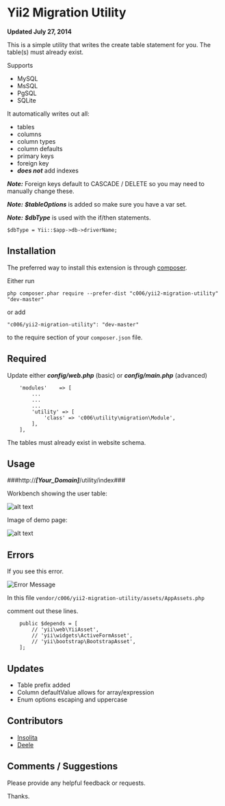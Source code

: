 Yii2 Migration Utility
===================

**Updated July 27, 2014**

This is a simple utility that writes the create table statement for you.
The table(s) must already exist.

Supports

+ MySQL
+ MsSQL
+ PgSQL
+ SQLite

It automatically writes out all:

+ tables
+ columns
+ column types
+ column defaults
+ primary keys
+ foreign key
+ ***does not*** add indexes

***Note:*** Foreign keys default to CASCADE / DELETE so you may need to manually change these.

***Note:*** ___$tableOptions___ is added so make sure you have a var set.

***Note:*** ___$dbType___ is used with the if/then statements.

```$dbType = Yii::$app->db->driverName;```

Installation
------------

The preferred way to install this extension is through [composer](http://getcomposer.org/download/).

Either run

```
php composer.phar require --prefer-dist "c006/yii2-migration-utility" "dev-master"
```

or add

```
"c006/yii2-migration-utility": "dev-master"
```

to the require section of your `composer.json` file.


Required
--------

Update either ***config/web.php*** (basic) or ***config/main.php*** (advanced)

>
        'modules'    => [
            ...
            ...
            ...
            'utility' => [
                'class' => 'c006\utility\migration\Module',
            ],
        ],



The tables must already exist in website schema.


Usage
-----


###http://___[Your_Domain]___</span>/utility/index###

Workbench showing the user table:

![alt text](http://demo.c006.us/images/yii2-migration-utility/workbench.jpg)


Image of demo page:

![alt text](http://demo.c006.us/images/yii2-migration-utility/screenshot.jpg)



Errors
---------

If you see this error.

![Error Message](http://demo.c006.us/images/yii2-submit-spinner/invalid-configuration.jpg)

In this file ```vendor/c006/yii2-migration-utility/assets/AppAssets.php```

comment out these lines.

>
        public $depends = [
            // 'yii\web\YiiAsset',
            // 'yii\widgets\ActiveFormAsset',
            // 'yii\bootstrap\BootstrapAsset',
        ];


Updates
--------

+ Table prefix added
+ Column defaultValue allows for array/expression
+ Enum options escaping and uppercase


Contributors
-----------

+ [Insolita](https://github.com/Insolita) 
+ [Deele](https://github.com/Deele)



Comments / Suggestions
--------------------

Please provide any helpful feedback or requests.

Thanks.















